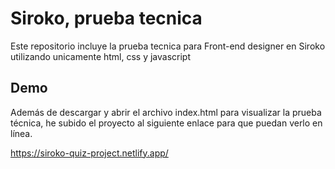 
# Siroko, prueba tecnica

Este repositorio incluye la prueba tecnica para Front-end designer en Siroko utilizando unicamente html, css y javascript



## Demo

Además de descargar y abrir el archivo index.html para visualizar la prueba técnica, he subido el proyecto al siguiente enlace para que puedan verlo en línea.

https://siroko-quiz-project.netlify.app/

